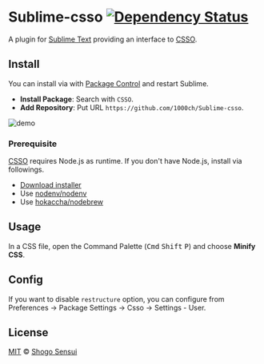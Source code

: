 # Sublime-csso [![Dependency Status](https://david-dm.org/1000ch/Sublime-csso.svg)](https://david-dm.org/1000ch/Sublime-csso)

A plugin for [Sublime Text](https://www.sublimetext.com/) providing an interface to [CSSO](https://github.com/css/csso).

## Install

You can install via with [Package Control](https://packagecontrol.io/) and restart Sublime.

- **Install Package**: Search with `CSSO`.
- **Add Repository**: Put URL `https://github.com/1000ch/Sublime-csso`.

![demo](https://cloud.githubusercontent.com/assets/1800018/24616724/ec52a8fe-18cc-11e7-86ec-2eb05d04fae3.gif)

### Prerequisite

[CSSO](https://github.com/css/csso) requires Node.js as runtime. If you don't have Node.js, install via followings.

- [Download installer](https://nodejs.org/)
- Use [nodenv/nodenv](https://github.com/nodenv/nodenv)
- Use [hokaccha/nodebrew](https://github.com/hokaccha/nodebrew)

## Usage

In a CSS file, open the Command Palette (<kbd>Cmd</kbd> <kbd>Shift</kbd> <kbd>P</kbd>) and choose **Minify CSS**.

## Config

If you want to disable `restructure` option, you can configure from Preferences → Package Settings → Csso → Settings - User.

## License

[MIT](https://1000ch.mit-license.org) © [Shogo Sensui](https://github.com/1000ch)
